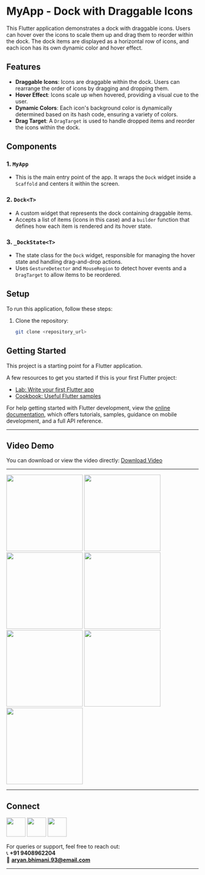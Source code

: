 # MyApp - Dock with Draggable Icons

This Flutter application demonstrates a dock with draggable icons. Users can hover over the icons to scale them up and drag them to reorder within the dock. The dock items are displayed as a horizontal row of icons, and each icon has its own dynamic color and hover effect.

## Features
- **Draggable Icons**: Icons are draggable within the dock. Users can rearrange the order of icons by dragging and dropping them.
- **Hover Effect**: Icons scale up when hovered, providing a visual cue to the user.
- **Dynamic Colors**: Each icon's background color is dynamically determined based on its hash code, ensuring a variety of colors.
- **Drag Target**: A `DragTarget` is used to handle dropped items and reorder the icons within the dock.

## Components
### 1. `MyApp`
   - This is the main entry point of the app. It wraps the `Dock` widget inside a `Scaffold` and centers it within the screen.

### 2. `Dock<T>`
   - A custom widget that represents the dock containing draggable items.
   - Accepts a list of items (icons in this case) and a `builder` function that defines how each item is rendered and its hover state.

### 3. `_DockState<T>`
   - The state class for the `Dock` widget, responsible for managing the hover state and handling drag-and-drop actions.
   - Uses `GestureDetector` and `MouseRegion` to detect hover events and a `DragTarget` to allow items to be reordered.

## Setup
To run this application, follow these steps:

1. Clone the repository:
   ```bash
   git clone <repository_url>


## Getting Started

This project is a starting point for a Flutter application.

A few resources to get you started if this is your first Flutter project:

- [Lab: Write your first Flutter app](https://docs.flutter.dev/get-started/codelab)
- [Cookbook: Useful Flutter samples](https://docs.flutter.dev/cookbook)

For help getting started with Flutter development, view the
[online documentation](https://docs.flutter.dev/), which offers tutorials,
samples, guidance on mobile development, and a full API reference.

---

## Video Demo
You can download or view the video directly:
[Download Video](assets/image/2025-01-06.webm)


---

<a><img src="assets/images/1.jpg" width="200" /></a>
<a><img src="assets/images/2.jpg" width="200" /></a>
<a><img src="assets/images/3.jpg" width="200" /></a>
<a><img src="assets/images/4.jpg" width="200" /></a>
<a><img src="assets/images/5.jpg" width="200" /></a>
<a><img src="assets/images/6.jpg" width="200" /></a>
<a><img src="assets/images/7.jpg" width="200" /></a>

---

## Connect

<a href="https://dev-aryanbhimani.pantheonsite.io/" target="_blank"><img src="assets/portfolio.png" width="50" ></a>
<a href="https://www.linkedin.com/in/aryanbhimani/" target="_blank"><img src="assets/linkedin.png" width="50"></a>
<a href="https://twitter.com/yourtwitterhandle" target="_blank"><img src="assets/twitter.png" width="50"></a> 

For queries or support, feel free to reach out:  
📞 **+91 9408962204**  
📧 **aryan.bhimani.93@email.com**

---